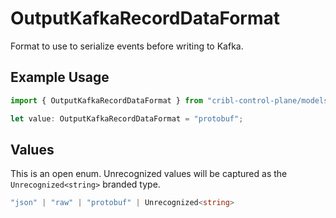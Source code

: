 # OutputKafkaRecordDataFormat

Format to use to serialize events before writing to Kafka.

## Example Usage

```typescript
import { OutputKafkaRecordDataFormat } from "cribl-control-plane/models";

let value: OutputKafkaRecordDataFormat = "protobuf";
```

## Values

This is an open enum. Unrecognized values will be captured as the `Unrecognized<string>` branded type.

```typescript
"json" | "raw" | "protobuf" | Unrecognized<string>
```